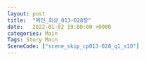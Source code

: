 ```yaml
---
layout: post
title:  "메인_회상_013~028장"
date:   2022-01-02 19:00:00 +0000
categories: Main
Tags: Story Main
SceneCode: ["scene_skip_cp013-028_q1_s10"]
---
```

